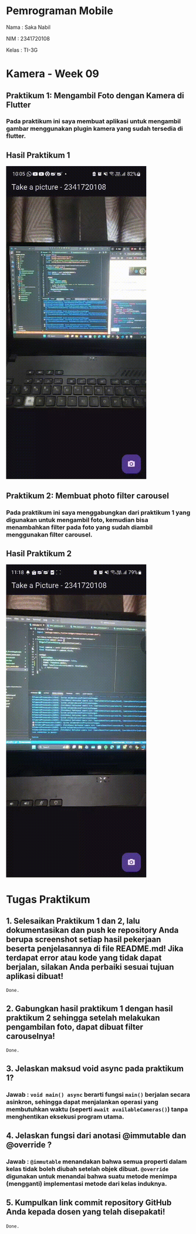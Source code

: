# Pemrograman Mobile

Nama : Saka Nabil

NIM : 2341720108

Kelas : TI-3G

# Kamera - Week 09

## Praktikum 1: Mengambil Foto dengan Kamera di Flutter

### Pada praktikum ini saya membuat aplikasi untuk mengambil gambar menggunakan plugin kamera yang sudah tersedia di flutter.

## Hasil Praktikum 1

![Hasil Praktikum](img/p1hasil.gif)

## Praktikum 2: Membuat photo filter carousel

### Pada praktikum ini saya menggabungkan dari praktikum 1 yang digunakan untuk mengambil foto, kemudian bisa menambahkan filter pada foto yang sudah diambil menggunakan filter carousel.

## Hasil Praktikum 2

![Hasil Praktikum](img/p2hasil.gif)

# Tugas Praktikum

## 1. Selesaikan Praktikum 1 dan 2, lalu dokumentasikan dan push ke repository Anda berupa screenshot setiap hasil pekerjaan beserta penjelasannya di file README.md! Jika terdapat error atau kode yang tidak dapat berjalan, silakan Anda perbaiki sesuai tujuan aplikasi dibuat!

    Done.

## 2. Gabungkan hasil praktikum 1 dengan hasil praktikum 2 sehingga setelah melakukan pengambilan foto, dapat dibuat filter carouselnya!

    Done.

## 3. Jelaskan maksud void async pada praktikum 1?

### Jawab : `void main() async` berarti fungsi `main()` berjalan secara **asinkron**, sehingga dapat menjalankan operasi yang membutuhkan waktu (seperti `await availableCameras()`) tanpa menghentikan eksekusi program utama.

## 4. Jelaskan fungsi dari anotasi @immutable dan @override ?

### Jawab : `@immutable` menandakan bahwa semua properti dalam kelas tidak boleh diubah setelah objek dibuat. `@override` digunakan untuk menandai bahwa suatu metode menimpa (mengganti) implementasi metode dari kelas induknya.

## 5. Kumpulkan link commit repository GitHub Anda kepada dosen yang telah disepakati!

    Done.
